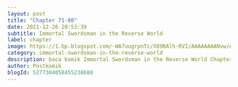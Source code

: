 ```yaml
---
layout: post 
title: "Chapter 71-80"
date: 2021-12-26 20:53:39
subtitle: Immortal Swordsman in the Reverse World
label: chapter
image: https://1.bp.blogspot.com/-WA7uugrpnTc/X89BAlh-RVI/AAAAAAAANvw/AZuMcOe0D10HIcq4Z6q_1r7wff6neayygCLcBGAsYHQ/s72-c/Immortal-Swordsman-in-the-Reverse-World.jpg
category: immortal-swordsman-in-the-reverse-world
description: baca komik Immortal Swordsman in the Reverse World Chapter 71-80 bahasa indonesia 
author: Postkomik
blogId: 5277304058455238688
---
```

